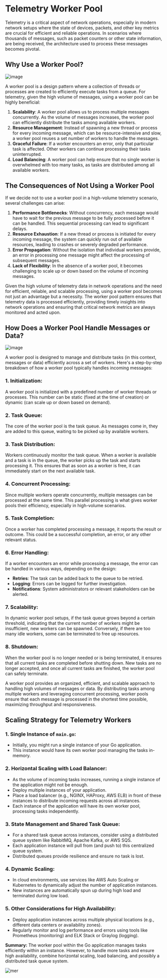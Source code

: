 # Telemetry Worker Pool

Telemetry is a critical aspect of network operations, especially in modern network setups where the state of devices, packets, and other key metrics are crucial for efficient and reliable operations. In scenarios where thousands of messages, such as packet counters or other state information, are being received, the architecture used to process these messages becomes pivotal.

## Why Use a Worker Pool?

![image](https://github.com/gwoodwa1/event-driven-example/assets/63735312/579b5254-cf0e-4ce5-80f2-f26442ec96b4)


A worker pool is a design pattern where a collection of threads or processes are created to efficiently execute tasks from a queue. For telemetry, given the high volume of messages, using a worker pool can be highly beneficial:

1. **Scalability**: A worker pool allows us to process multiple messages concurrently. As the volume of messages increases, the worker pool can efficiently distribute the tasks among available workers.
2. **Resource Management**: Instead of spawning a new thread or process for every incoming message, which can be resource-intensive and slow, a worker pool reuses a set number of workers to handle the messages.
3. **Graceful Failure**: If a worker encounters an error, only that particular task is affected. Other workers can continue processing their tasks uninterrupted. 
4. **Load Balancing**: A worker pool can help ensure that no single worker is overwhelmed with too many tasks, as tasks are distributed among all available workers.

## The Consequences of Not Using a Worker Pool

If we decide not to use a worker pool in a high-volume telemetry scenario, several challenges can arise:

1. **Performance Bottlenecks**: Without concurrency, each message would have to wait for the previous message to be fully processed before it can be handled. This sequential processing can lead to significant delays.
2. **Resource Exhaustion**: If a new thread or process is initiated for every incoming message, the system can quickly run out of available resources, leading to crashes or severely degraded performance.
3. **Error Propagation**: Without the isolation that individual workers provide, an error in processing one message might affect the processing of subsequent messages.
4. **Lack of Flexibility**: In the absence of a worker pool, it becomes challenging to scale up or down based on the volume of incoming messages. 

Given the high volume of telemetry data in network operations and the need for efficient, reliable, and scalable processing, using a worker pool becomes not just an advantage but a necessity. The worker pool pattern ensures that telemetry data is processed efficiently, providing timely insights into network operations and ensuring that critical network metrics are always monitored and acted upon.

## How Does a Worker Pool Handle Messages or Data?

![image](https://github.com/gwoodwa1/event-driven-example/assets/63735312/e93edbd7-f60c-4963-8f6e-4938323661ba)


A worker pool is designed to manage and distribute tasks (in this context, messages or data) efficiently across a set of workers. Here's a step-by-step breakdown of how a worker pool typically handles incoming messages:

### 1. Initialization:
A worker pool is initialized with a predefined number of worker threads or processes. This number can be static (fixed at the time of creation) or dynamic (can scale up or down based on demand).

### 2. Task Queue:
The core of the worker pool is the task queue. As messages come in, they are added to this queue, waiting to be picked up by available workers.

### 3. Task Distribution:
Workers continuously monitor the task queue. When a worker is available and a task is in the queue, the worker picks up the task and starts processing it. This ensures that as soon as a worker is free, it can immediately start on the next available task.

### 4. Concurrent Processing:
Since multiple workers operate concurrently, multiple messages can be processed at the same time. This parallel processing is what gives worker pools their efficiency, especially in high-volume scenarios.

### 5. Task Completion:
Once a worker has completed processing a message, it reports the result or outcome. This could be a successful completion, an error, or any other relevant status.

### 6. Error Handling:
If a worker encounters an error while processing a message, the error can be handled in various ways, depending on the design:
- **Retries**: The task can be added back to the queue to be retried.
- **Logging**: Errors can be logged for further investigation.
- **Notifications**: System administrators or relevant stakeholders can be alerted.

### 7. Scalability:
In dynamic worker pool setups, if the task queue grows beyond a certain threshold, indicating that the current number of workers might be insufficient, new workers can be spawned. Conversely, if there are too many idle workers, some can be terminated to free up resources.

### 8. Shutdown:
When the worker pool is no longer needed or is being terminated, it ensures that all current tasks are completed before shutting down. New tasks are no longer accepted, and once all current tasks are finished, the worker pool can safely terminate.


A worker pool provides an organized, efficient, and scalable approach to handling high volumes of messages or data. By distributing tasks among multiple workers and leveraging concurrent processing, worker pools ensure that each message is processed in the shortest time possible, maximizing throughput and responsiveness.

## Scaling Strategy for Telemetry Workers

### 1. Single Instance of `main.go`:

- Initially, you might run a single instance of your Go application.
- This instance would have its own worker pool managing the tasks in-memory.

### 2. Horizontal Scaling with Load Balancer:

- As the volume of incoming tasks increases, running a single instance of the application might not be enough.
- Deploy multiple instances of your application.
- Place a load balancer (e.g., NGINX, HAProxy, AWS ELB) in front of these instances to distribute incoming requests across all instances.
- Each instance of the application will have its own worker pool, processing tasks independently.

### 3. State Management and Shared Task Queue:

- For a shared task queue across instances, consider using a distributed queue system like RabbitMQ, Apache Kafka, or AWS SQS.
- Each application instance will pull from (and push to) this centralized queue system.
- Distributed queues provide resilience and ensure no task is lost.

### 4. Dynamic Scaling:

- In cloud environments, use services like AWS Auto Scaling or Kubernetes to dynamically adjust the number of application instances.
- New instances are automatically spun up during high load and terminated during low load.

### 5. Other Considerations for High Availability:

- Deploy application instances across multiple physical locations (e.g., different data centers or availability zones).
- Regularly monitor and log performance and errors using tools like Prometheus (monitoring) and ELK Stack or Graylog (logging).

**Summary:** The worker pool within the Go application manages tasks efficiently within an instance. However, to handle more tasks and ensure high availability, combine horizontal scaling, load balancing, and possibly a distributed task queue system.

![mer](https://github.com/gwoodwa1/event-driven-example/assets/63735312/3c0fe2f4-eed9-4ef9-aba5-56277b6bd364)
